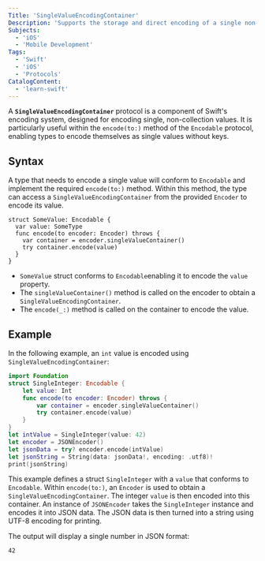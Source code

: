 ```yaml
---
Title: 'SingleValueEncodingContainer'
Description: 'Supports the storage and direct encoding of a single non-keyed value.'
Subjects:
  - 'iOS'
  - 'Mobile Development'
Tags:
  - 'Swift'
  - 'iOS'
  - 'Protocols'
CatalogContent:
  - 'learn-swift'
---
```


A **`SingleValueEncodingContainer`** protocol is a component of Swift's encoding system, designed for encoding single, non-collection values. It is particularly useful within the `encode(to:)` method of the `Encodable` protocol, enabling types to encode themselves as single values without keys.

## Syntax

A type that needs to encode a single value will conform to `Encodable` and implement the required `encode(to:)` method. Within this method, the type can access a `SingleValueEncodingContainer` from the provided `Encoder` to encode its value.

```pseudo
struct SomeValue: Encodable {
  var value: SomeType
  func encode(to encoder: Encoder) throws {
    var container = encoder.singleValueContainer()
    try container.encode(value)
  }
}
```

- `SomeValue` struct conforms to `Encodable`enabling it to encode the `value` property.
- The `singleValueContainer()` method is called on the encoder to obtain a `SingleValueEncodingContainer`.
- The `encode(_:)` method is called on the container to encode the value.

## Example

In the following example, an `int` value is encoded using `SingleValueEncodingContainer`:

```swift
import Foundation
struct SingleInteger: Encodable {
    let value: Int
    func encode(to encoder: Encoder) throws {
        var container = encoder.singleValueContainer()
        try container.encode(value)
    }
}
let intValue = SingleInteger(value: 42)
let encoder = JSONEncoder()
let jsonData = try? encoder.encode(intValue)
let jsonString = String(data: jsonData!, encoding: .utf8)!
print(jsonString)
```

This example defines a struct `SingleInteger` with a `value` that conforms to `Encodable`. Within `encode(to:)`, an `Encoder` is used to obtain a `SingleValueEncodingContainer`. The integer `value` is then encoded into this container. An instance of `JSONEncoder` takes the `SingleInteger` instance and encodes it into JSON data. The JSON data is then turned into a string using UTF-8 encoding for printing.

The output will display a single number in JSON format:

```shell
42
```
